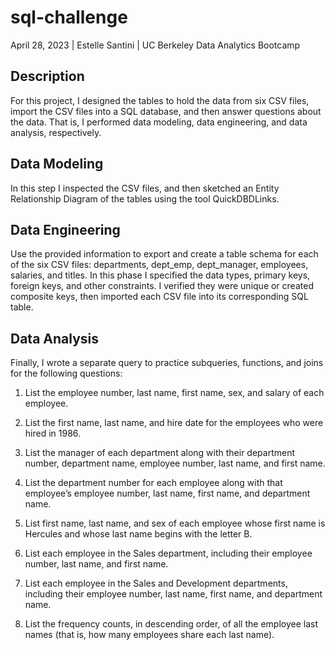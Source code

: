 # sql-challenge
April 28, 2023 | Estelle Santini | UC Berkeley Data Analytics Bootcamp

## Description
For this project, I designed the tables to hold the data from six CSV files, import the CSV files into a SQL database, and then answer questions about the data. That is, I performed data modeling, data engineering, and data analysis, respectively.

## Data Modeling
In this step I inspected the CSV files, and then sketched an Entity Relationship Diagram of the tables using the tool QuickDBDLinks.

## Data Engineering
Use the provided information to export and create a table schema for each of the six CSV files: departments, dept_emp, dept_manager, employees, salaries, and titles. In this phase I specified the data types, primary keys, foreign keys, and other constraints. I verified they were unique or created composite keys, then imported each CSV file into its corresponding SQL table.

## Data Analysis
Finally, I wrote a separate query to practice subqueries, functions, and joins for the following questions:

1. List the employee number, last name, first name, sex, and salary of each employee.

2. List the first name, last name, and hire date for the employees who were hired in 1986.

3. List the manager of each department along with their department number, department name, employee number, last name, and first name.

4. List the department number for each employee along with that employee’s employee number, last name, first name, and department name.

5. List first name, last name, and sex of each employee whose first name is Hercules and whose last name begins with the letter B.

6. List each employee in the Sales department, including their employee number, last name, and first name.

7. List each employee in the Sales and Development departments, including their employee number, last name, first name, and department name.

8. List the frequency counts, in descending order, of all the employee last names (that is, how many employees share each last name).
